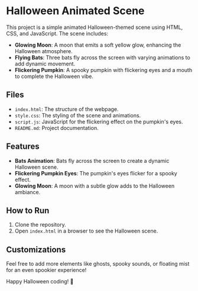 # Halloween Animated Scene

This project is a simple animated Halloween-themed scene using HTML, CSS, and JavaScript. The scene includes:

- **Glowing Moon**: A moon that emits a soft yellow glow, enhancing the Halloween atmosphere.
- **Flying Bats**: Three bats fly across the screen with varying animations to add dynamic movement.
- **Flickering Pumpkin**: A spooky pumpkin with flickering eyes and a mouth to complete the Halloween vibe.

## Files

- `index.html`: The structure of the webpage.
- `style.css`: The styling of the scene and animations.
- `script.js`: JavaScript for the flickering effect on the pumpkin's eyes.
- `README.md`: Project documentation.

## Features

- **Bats Animation**: Bats fly across the screen to create a dynamic Halloween scene.
- **Flickering Pumpkin Eyes**: The pumpkin's eyes flicker for a spooky effect.
- **Glowing Moon**: A moon with a subtle glow adds to the Halloween ambiance.

## How to Run

1. Clone the repository.
2. Open `index.html` in a browser to see the Halloween scene.

## Customizations

Feel free to add more elements like ghosts, spooky sounds, or floating mist for an even spookier experience!

Happy Halloween coding! 🎃